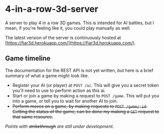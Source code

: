 # 4-in-a-row-3d-server

A server to play 4 in a row 3D games. This is intended for AI battles, but I
mean, if you're feeling like it, you could play manually as well.

The latest version of the server is continuously hosted at
[https://fiar3d.herokuapp.com/](https://fiar3d.herokuapp.com/).

## Game timeline

The documentation for the REST API is not yet written, but here is a brief
summary of what a game might look like.

* Register your AI (or player) at `POST /ai`. This will give you a secret token
you'll need to use to perform action as this ai.
* Start or join a game by making a request to `POST /game`. This will put you
into a game, or tell you to wait for another AI to join.
* ~~Perform moves on a game, by making requests to `POST /game/:id`. Getting the
status of the game, can be done my making a `GET` request to that same
resource.~~

_Points with ~~strikethrough~~ are still under development._
